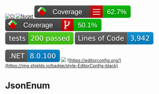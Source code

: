 [![CI](https://github.com/lucasteles/JsonEnum/actions/workflows/ci.yml/badge.svg)](https://github.com/lucasteles/JsonEnum/actions/workflows/ci.yml)
[![Nuget](https://img.shields.io/nuget/v/JsonEnum.svg?style=flat)](https://www.nuget.org/packages/JsonEnum)
![](https://raw.githubusercontent.com/lucasteles/JsonEnum/badges/badge_linecoverage.svg)
![](https://raw.githubusercontent.com/lucasteles/JsonEnum/badges/badge_branchcoverage.svg)
![](https://raw.githubusercontent.com/lucasteles/JsonEnum/badges/test_report_badge.svg)
![](https://raw.githubusercontent.com/lucasteles/JsonEnum/badges/lines_badge.svg)

![](https://raw.githubusercontent.com/lucasteles/JsonEnum/badges/dotnet_version_badge.svg)
![](https://img.shields.io/badge/Lang-C%23-green)
![https://editorconfig.org/](https://img.shields.io/badge/style-EditorConfig-black)

# JsonEnum
